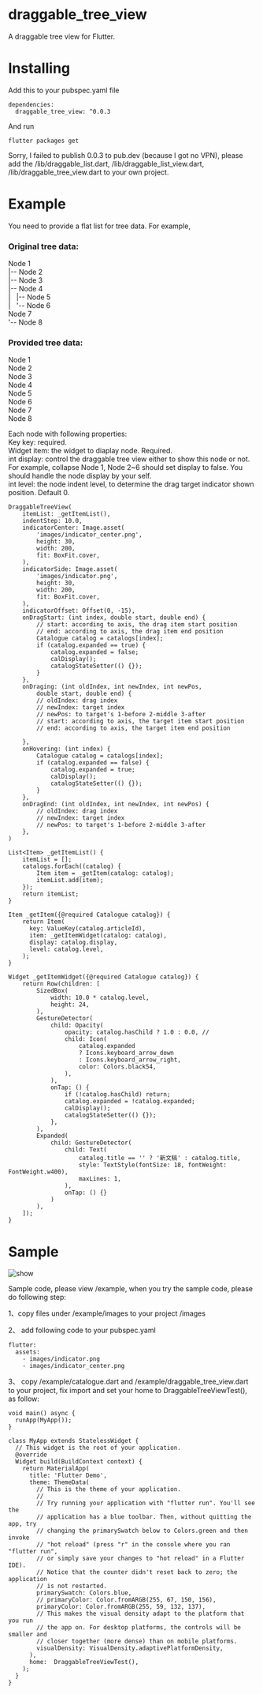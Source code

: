 # draggable_tree_view

A draggable tree view for Flutter.

# Installing

Add this to your pubspec.yaml file

```
dependencies:
  draggable_tree_view: ^0.0.3
```

And run

```
flutter packages get
```

Sorry, I failed to publish 0.0.3 to pub.dev (because I got no VPN), please add the /lib/draggable_list.dart, /lib/draggable_list_view.dart, /lib/draggable_tree_view.dart to your own project.

# Example

You need to provide a flat list for tree data. For example,

### Original tree data:
Node 1   
|-- Node 2   
|-- Node 3   
|-- Node 4   
|&nbsp;&nbsp;&nbsp;|-- Node 5   
|&nbsp;&nbsp;&nbsp;'-- Node 6   
Node 7   
'-- Node 8   

### Provided tree data:
Node 1    
Node 2   
Node 3   
Node 4   
Node 5   
Node 6   
Node 7   
Node 8   

Each node with following properties:    
Key key: required.   
Widget item: the widget to diaplay node. Required.   
int display: control the draggable tree view either to show this node or not. For example, collapse Node 1, Node 2~6 should set display to false. You should handle the node display by your self.    
int level: the node indent level, to determine the drag target indicator shown position. Default 0.   

```
DraggableTreeView(
    itemList: _getItemList(),
    indentStep: 10.0,
    indicatorCenter: Image.asset(
        'images/indicator_center.png',
        height: 30,
        width: 200,
        fit: BoxFit.cover,
    ),
    indicatorSide: Image.asset(
        'images/indicator.png',
        height: 30,
        width: 200,
        fit: BoxFit.cover,
    ),
    indicatorOffset: Offset(0, -15),
    onDragStart: (int index, double start, double end) {
        // start: according to axis, the drag item start position
        // end: according to axis, the drag item end position
        Catalogue catalog = catalogs[index];
        if (catalog.expanded == true) {
            catalog.expanded = false;
            calDisplay();
            catalogStateSetter(() {});
        }
    },
    onDraging: (int oldIndex, int newIndex, int newPos,
        double start, double end) {
        // oldIndex: drag index
        // newIndex: target index
        // newPos: to target's 1-before 2-middle 3-after
        // start: according to axis, the target item start position
        // end: according to axis, the target item end position

    },
    onHovering: (int index) {
        Catalogue catalog = catalogs[index];
        if (catalog.expanded == false) {
            catalog.expanded = true;
            calDisplay();
            catalogStateSetter(() {});
        }
    },
    onDragEnd: (int oldIndex, int newIndex, int newPos) {
        // oldIndex: drag index
        // newIndex: target index
        // newPos: to target's 1-before 2-middle 3-after
    },
)

List<Item> _getItemList() {
    itemList = [];
    catalogs.forEach((catalog) {
        Item item = _getItem(catalog: catalog);
        itemList.add(item);
    });
    return itemList;
}

Item _getItem({@required Catalogue catalog}) {
    return Item(
      key: ValueKey(catalog.articleId),
      item: _getItemWidget(catalog: catalog),
      display: catalog.display,
      level: catalog.level,
    );
}

Widget _getItemWidget({@required Catalogue catalog}) {
    return Row(children: [
        SizedBox(
            width: 10.0 * catalog.level,
            height: 24,
        ),
        GestureDetector(
            child: Opacity(
                opacity: catalog.hasChild ? 1.0 : 0.0, //
                child: Icon(
                    catalog.expanded
                    ? Icons.keyboard_arrow_down
                    : Icons.keyboard_arrow_right,
                    color: Colors.black54,
                ),
            ),
            onTap: () {
                if (!catalog.hasChild) return;
                catalog.expanded = !catalog.expanded;
                calDisplay();
                catalogStateSetter(() {});
            },
        ),
        Expanded(
            child: GestureDetector(
                child: Text(
                    catalog.title == '' ? '新文稿' : catalog.title,
                    style: TextStyle(fontSize: 18, fontWeight: FontWeight.w400),
                    maxLines: 1,
                ),
                onTap: () {}
            )
        ),
    ]);
}

```

# Sample

<img src="http://files.ortrue.cn/draggable_tree_view.gif" alt="show" />

Sample code, please view /example, when you try the sample code, please do following step:

1、copy files under /example/images to your project /images

2、 add following code to your pubspec.yaml
```
flutter:
  assets:
    - images/indicator.png
    - images/indicator_center.png
```

3、 copy /example/catalogue.dart and /example/draggable_tree_view.dart to your project, fix import and set your home to DraggableTreeViewTest(), as follow:

```
void main() async {
  runApp(MyApp());
}

class MyApp extends StatelessWidget {
  // This widget is the root of your application.
  @override
  Widget build(BuildContext context) {
    return MaterialApp(
      title: 'Flutter Demo',
      theme: ThemeData(
        // This is the theme of your application.
        //
        // Try running your application with "flutter run". You'll see the
        // application has a blue toolbar. Then, without quitting the app, try
        // changing the primarySwatch below to Colors.green and then invoke
        // "hot reload" (press "r" in the console where you ran "flutter run",
        // or simply save your changes to "hot reload" in a Flutter IDE).
        // Notice that the counter didn't reset back to zero; the application
        // is not restarted.
        primarySwatch: Colors.blue,
        // primaryColor: Color.fromARGB(255, 67, 150, 156),
        primaryColor: Color.fromARGB(255, 59, 132, 137),
        // This makes the visual density adapt to the platform that you run
        // the app on. For desktop platforms, the controls will be smaller and
        // closer together (more dense) than on mobile platforms.
        visualDensity: VisualDensity.adaptivePlatformDensity,
      ),
      home:  DraggableTreeViewTest(),
    );
  }
}
```

